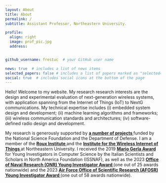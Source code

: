 ```yaml
---
layout: About
title: About
permalink: /
subtitle: Assistant Professor, Northeastern University. 

profile:
  align: right
  image: prof_pic.jpg
  address: 


github_username: frestuc  # your GitHub user name

news: true  # includes a list of news items
selected_papers: false # includes a list of papers marked as "selected={true}"
social: true  # includes social icons at the bottom of the page
---
```


<p>Hello! Welcome to my website. My research research interests are the design and experimental evaluation of next-generation wireless systems, with application spanning from the Internet of Things (IoT) to NextG communications. My technical expertise includes (i) embedded system design and development; (ii) machine learning algorithms and frameworks; (iii) wireless communication standards and architectures; (iv) software-defined radio design and development.</p>

<p> My research is generously supported by <strong> <a class="news-title" href="https://restuccialab.github.io/projects/"> a number of projects </a> </strong> funded by the National Science Foundation and the Department of Defense. I am a member of the  <strong> <a class="news-title" href="https://roux.northeastern.edu/"> Roux Institute </a> </strong>   and the <strong> <a class="news-title" href="https://www.northeastern.edu/wiot/">  Institute for the Wireless Internet of Things  </a> </strong>  at Northeastern University. I received the 2019 <strong> <a class="news-title" href="https://coe.northeastern.edu/news/restucci-wins-issnaf-mario-gerla-award/"> Mario Gerla Award </a> </strong> for Young Investigators in Computer Science by the Italian Scientists and Scholars in North America Foundation (ISSNAF), as well as the 2023 <strong> <a class="news-title" href="https://www.nre.navy.mil/media-center/news-releases/best-and-brightest-onrs-2023-young-investigators"> Office of Naval Research (ONR) Young Investigator Award </a> </strong> (one out of 25 awards nationwide) and the 2023 <strong> <a class="news-title" href="https://www.afrl.af.mil/News/Article-Display/Article/3245790/afrlafosr-awards-25-million-via-young-investigator-research-program/"> Air Force Office of Scientific Research (AFOSR) Young Investigator Award </a> </strong> (one out of 58 awards nationwide).<p> 
